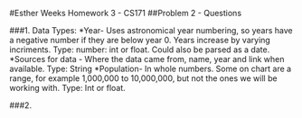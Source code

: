 #Esther Weeks Homework 3 - CS171
##Problem 2 - Questions

###1.
Data Types:
	*Year- Uses astronomical year numbering, so years have a negative number if they are
	below year 0. Years increase by varying incriments. 
	Type: number: int or float. Could also be parsed as a date.
	*Sources for data - Where the data came from, name, year and link when available. 
	Type: String
	*Population- In whole numbers. Some on chart are a range, for example 1,000,000 to 10,000,000,
	but not the ones we will be working with. 
	Type: Int or float.

###2.